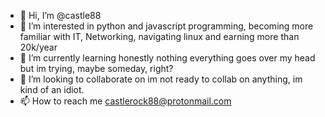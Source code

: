 - 👋 Hi, I’m @castle88
- 👀 I’m interested in python and javascript programming, becoming more familiar with IT, Networking, navigating linux and earning more than 20k/year
- 🌱 I’m currently learning honestly nothing everything goes over my head but im trying, maybe someday, right?
- 💞️ I’m looking to collaborate on im not ready to collab on anything, im kind of an idiot.
- 📫 How to reach me castlerock88@protonmail.com

<!---
castle88/castle88 is a ✨ special ✨ repository because its `README.md` (this file) appears on your GitHub profile.
You can click the Preview link to take a look at your changes.
--->
